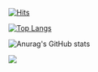 [![Hits](https://hits.seeyoufarm.com/api/count/incr/badge.svg?url=https%3A%2F%2Fgithub.com%2FM1nseokSong&count_bg=%2379C83D&title_bg=%232A0DD3&icon=&icon_color=%23E7E7E7&title=%EB%B0%A9%EB%AC%B8%EC%9E%90+%EC%88%98&edge_flat=false)](https://hits.seeyoufarm.com)

[![Top Langs](https://github-readme-stats.vercel.app/api/top-langs/?username=M1nseokSong)](https://github.com/M1nseokSong/github-readme-stats)

![Anurag's GitHub stats](https://github-readme-stats.vercel.app/api?username=M1nseokSong&&show_icons=true&theme=aura)

<img src="https://img.shields.io/badge/Python-3776AB?style=flat-square&logo=Python&logoColor=white"/>



